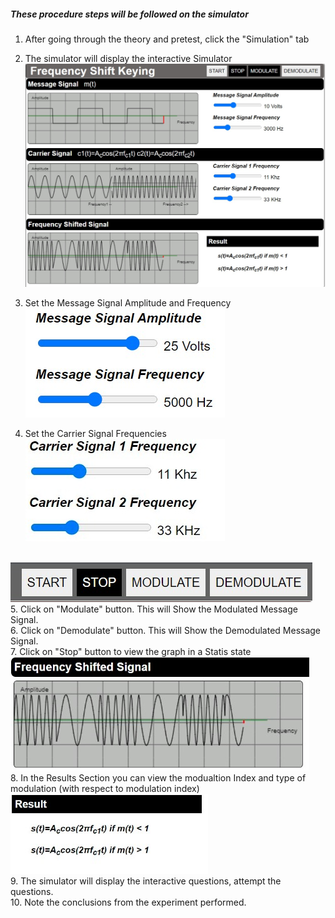 ##### These procedure steps will be followed on the simulator

1. After going through the theory and pretest, click the "Simulation" tab<br>

2. The simulator will display the interactive Simulator<br>
<img src="Images/s1.png"><br>
3. Set the Message Signal Amplitude and Frequency<br>
<img src="Images/s2.png"><br>
4. Set the Carrier Signal Frequencies<br>
<img src="Images/s5.png"><br>
<br>
<img src="Images/s4.png"><br>
5. Click on "Modulate" button. This will Show the Modulated Message Signal.<br>
6. Click on "Demodulate" button. This will Show the Demodulated Message Signal.<br>
7. Click on "Stop" button to view the graph in a Statis state<br>
<img src="Images/s3.png"><br>
8. In the Results Section you can view the modualtion Index and type of modulation (with respect to modulation index)<br>
<img src="Images/s6.png"><br>
9.  The simulator will display the interactive questions, attempt the questions.<br>
10. Note the conclusions from the experiment performed.<br>
